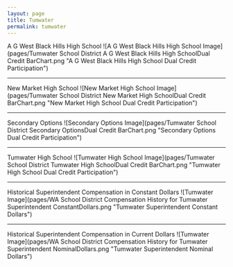 ```yaml
---
layout: page
title: Tumwater
permalink: tumwater
---
```



A G West Black Hills High School
![A G West Black Hills High School Image](pages/Tumwater School District A G West Black Hills High SchoolDual Credit BarChart.png "A G West Black Hills High School Dual Credit Participation")

___

New Market High School
![New Market High School Image](pages/Tumwater School District New Market High SchoolDual Credit BarChart.png "New Market High School Dual Credit Participation")

___

Secondary Options
![Secondary Options Image](pages/Tumwater School District Secondary OptionsDual Credit BarChart.png "Secondary Options Dual Credit Participation")

___

Tumwater High School
![Tumwater High School Image](pages/Tumwater School District Tumwater High SchoolDual Credit BarChart.png "Tumwater High School Dual Credit Participation")

___

Historical Superintendent Compensation in Constant Dollars
![Tumwater Image](pages/WA School District Compensation History for Tumwater Superintendent ConstantDollars.png "Tumwater Superintendent Constant Dollars")

___

Historical Superintendent Compensation in Current Dollars
![Tumwater Image](pages/WA School District Compensation History for Tumwater Superintendent NominalDollars.png "Tumwater Superintendent Nominal Dollars")
